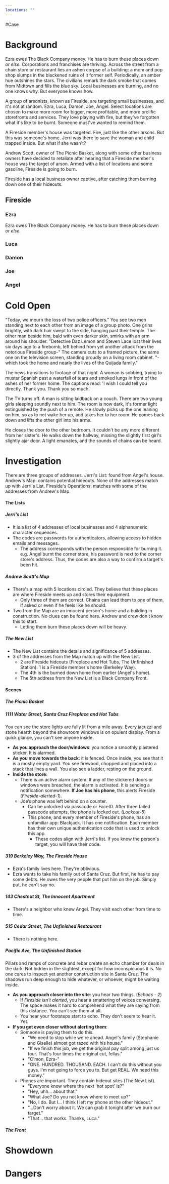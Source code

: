 ```yaml
---
locations: ""
---
```

#Case 
# Background
Ezra owes The Black Company money. He has to burn these places down *or else*.
Corporations and franchises are thriving. Across the street from a chain store or restaurant lies an ashen corpse of a building: a mom and pop shop slumps in the blackened ruins of it former self. Periodically, an amber hue outshines the stars. The civilians remark the dark smoke that comes from Midtown and fills the blue sky. Local businesses are burning, and no one knows why. But everyone knows how.

A group of arsonists, known as Fireside, are targeting small businesses, and it's not at random. Ezra, Luca, Damon, Joe, Angel. Select locations are chosen to make more room for bigger, more profitable, and more prolific storefronts and services. They love playing with fire, but they've forgotten what it's like to be burnt. Someone must've wanted to remind them.

A Fireside member's house was targeted. Fire, just like the other arsons. But this was someone's home. Jerri was there to save the woman and child trapped inside. But what if she wasn't?

Andrew Scott, owner of The Picnic Basket, along with some other business owners have decided to retaliate after hearing that a Fireside member's house was the target of arson. Armed with a list of locations and some gasoline, Fireside is going to burn.

Fireside has a local business owner captive, after catching them burning down one of their hideouts.
## Fireside
### Ezra
Ezra owes The Black Company money. He has to burn these places down *or else*.
### Luca
### Damon
### Joe
### Angel


# Cold Open
"Today, we mourn the loss of two police officers." You see two men standing next to each other from an image of a group photo. One grins brightly, with dark hair swept to the side, hanging past their temple. The other man beside him, bald with even darker skin, smirks with an arm around his shoulder. "Detective Daz Lemon and Steven Lace lost their lives six days ago to a firebomb, left behind from yet another attack from the notorious Fireside group-" The camera cuts to a framed picture, the same one on the television screen, standing proudly on a living room cabinet. "-which took the home and nearly the lives of the Quijada family."

The news transitions to footage of that night. A woman is sobbing, trying to muster Spanish past a waterfall of tears and smoked lungs in front of the ashes of her former home. The captions read: 'I wish I could tell you directly. Thank you. Thank you so much.'

The TV turns off. A man is sitting laidback on a couch. There are two young girls sleeping soundly next to him. The room is now dark, it's former light extinguished by the push of a remote. He slowly picks up the one leaning on him, so as to not wake her up, and takes her to her room. He comes back down and lifts the other girl into his arms.

He closes the door to the other bedroom. It couldn't be any more different from her sister's. He walks down the hallway, missing the slightly first girl's slightly ajar door. A light emanates, and the sounds of chains can be heard.
# Investigation
There are three groups of addresses.
Jerri's List: found from Angel's house.
Andrew's Map: contains potential hideouts. None of the addresses match up with Jerri's List.
Fireside's Operations: matches with some of the addresses from Andrew's Map.
#### The Lists
##### Jerri's List
- It is a list of 4 addresses of local businesses and 4 alphanumeric character sequences.
- The codes are passwords for authenticators, allowing access to hidden emails and messages.
	- The address corresponds with the person responsible for burning it. e.g. Angel burnt the corner store, his password is next to the corner store's address. Thus, the codes are also a way to confirm a target's been hit.
##### Andrew Scott's Map
- There's a map with 5 locations circled. They believe that these places are where Fireside meets up and stores their equipment.
	- Only three of them are correct. Chains can lead them to one of them, if asked or even if he feels like he should.
- Two from the Map are an innocent person's home and a building in construction. No clues can be found here. Andrew and crew don't know this to start.
	- Letting them burn these places down will be heavy.
##### The New List
- The New List contains the details and significance of 5 addresses.
- 3 of the addresses from the Map match up with the New List. 
	- 2 are Fireside hideouts (Fireplace and Hot Tubs, The Unfinished Station). 1 is a Fireside member's home (Berkeley Way).
	- The 4th is the burned down home from earlier (Angel's home).
	-  The 5th address from the New List is a Black Company Front.
#### Scenes
##### The Picnic Basket


##### 1111 Water Street, Santa Cruz Fireplace and Hot Tubs
You can see the store lights are fully lit from a mile away. Every jacuzzi and stone hearth beyond the showroom windows is on opulent display. From a quick glance, you can't see anyone inside.
- **As you approach the door/windows**: you notice a smoothly plastered sticker. It is alarmed.
- **As you move towards the back**: it is fenced. Once inside, you see that it is a mostly empty yard. You see firewood, chopped and placed into a stack that lines a wall. You also see a ladder, resting on the ground.
- **Inside the store**:
	- There is an active alarm system. If any of the stickered doors or windows were breached, the alarm is activated. It is sending a notification somewhere. **If Joe has his phone**, this alerts Fireside (*Fireside-alerted-1*).
	- Joe’s phone was left behind on a counter.
		- Can be unlocked via passcode or FaceID. After three failed passcode attempts, the phone is locked out. (*Lockout-5*)
		- This phone, and every member of Fireside's phone, has an unfamiliar app: Blackjack. It has one notification. Each member has their own unique authentication code that is used to unlock this app.
			- These codes align with Jerri's list. If you know the person's target, you will have their code.
##### 319 Berkeley Way, The Fireside House
- Ezra's family lives here. They're oblivious.
- Ezra wants to take his family out of Santa Cruz. But first, he has to pay some debts. He owes the very people that put him on the job. Simply put, he can't say no.
##### 143 Chestnut St, The Innocent Apartment
- There's a neighbor who knew Angel. They visit each other from time to time.
##### 515 Cedar Street, The Unfinished Restaurant
- There is nothing here.
##### Pacific Ave, The Unfinished Station
Pillars and ramps of concrete and rebar create an echo chamber for deals in the dark. Not hidden in the slightest, except for how inconspicuous it is. No one cares to inspect yet another construction site in Santa Cruz. The shadows run deep enough to hide whatever, or whoever, might be waiting inside.
- **As you approach closer into the site**: you hear two things. (*Echoes - 2*)
	- If *Fireside isn't alerted*, you hear a smattering of voices conversing. The space makes it hard to comprehend what they are saying from this distance. You can't see them at all.
	- You hear your footsteps start to echo. They don't seem to hear it. Yet.
- **If you get even closer without alerting them**:
	- Someone is paying them to do this.
		- "We need to stop while we're ahead. Angel's family (Stephanie and Giselle) almost got razed with his house."
		- "If we finish this job, we get the original pay split among just us four. That's four times the original cut, fellas."
		- "C'mon, Ezra-"
		- "ONE. HUNDRED. THOUSAND. EACH. I can't do this without you guys. I'm not going to force you to. But get REAL. We need this money."
	- Phones are important. They contain hideout sites (The New List).
		- "Everyone know where the next 'hot spot' is?"
		- "Hey, uhh... about that."
		- "What Joe? Do you not know where to meet up?"
		- "No, I do. But I... I think I left my phone at the other hideout."
		- "...Don't worry about it. We can grab it tonight after we burn our target."
		- "That... that works. Thanks, Luca."
##### The Front
# Showdown
# Dangers